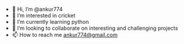 - 👋 Hi, I’m @ankur774
- 👀 I’m interested in cricket
- 🌱 I’m currently learning python
- 💞️ I’m looking to collaborate on interesting and challenging projects
- 📫 How to reach me ankur774@gmail.com


<!---
ankur774/ankur774 is a ✨ special ✨ repository because its `README.md` (this file) appears on your GitHub profile.
You can click the Preview link to take a look at your changes.
--->
